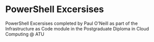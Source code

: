 # PowerShell Excersises

PowerShell Excersises completed by Paul O'Neill as part of the Infrastructure as Code module in the Postgraduate Diploma in Cloud Computing @ ATU

